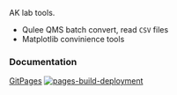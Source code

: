 AK lab tools.

- Qulee QMS batch convert, read `CSV` files
- Matplotlib convinience tools

### Documentation 
[GitPages](https://queezz.github.io/aklab/)
[![pages-build-deployment](https://github.com/queezz/aklab/actions/workflows/pages/pages-build-deployment/badge.svg)](https://github.com/queezz/aklab/actions/workflows/pages/pages-build-deployment)